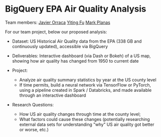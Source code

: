 # BigQuery EPA Air Quality Analysis

Team members:
[Javier Orraca](https://javorraca.github.io/Home/)
[Yiting Fu](https://github.com/Yiting2018)
[Mark Planas](https://github.com/markplanas)

For our team project, below our proposed analysis:

* Dataset: US Historical Air Quality data from the EPA (338 GB and continuously updated), accessible via BigQuery
* Deliverables: Interactive dashboard (via Dash or Bokeh) of a US map, showing how air quality has changed from 1950 to current date
* Project:
  * Analyze air quality summary statistics by year at the US county level
  * If time permits, build a neural network via TensorFlow or PyTorch, using a pipeline created in Spark / Databricks, and made available through an interactive dashboard

* Research Questions:
  * How US air quality changes through time at the county level;
  * What factors could cause these changes (potentially researching external data sets for understanding "why" US air quality got better or worse, etc.)
